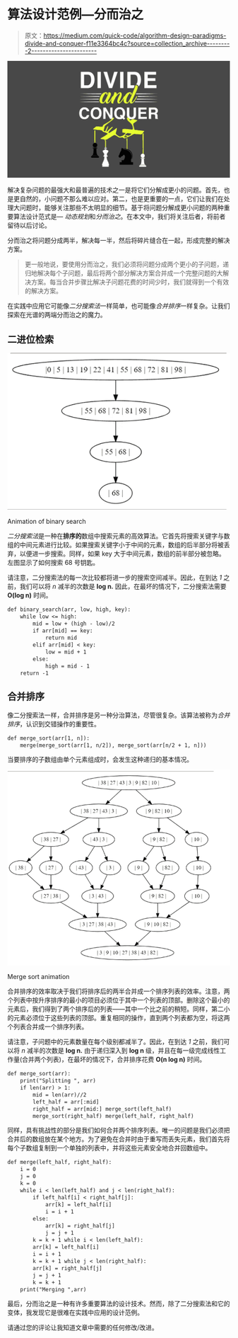 # 算法设计范例—分而治之

> 原文：<https://medium.com/quick-code/algorithm-design-paradigms-divide-and-conquer-f11e3364bc4c?source=collection_archive---------2----------------------->

![](img/84bac5d0d8ac192e9803d84af57ce659.png)

解决复杂问题的最强大和最普遍的技术之一是将它们分解成更小的问题。首先，也是更自然的，小问题不那么难以应对。第二，也是更重要的一点，它们让我们在处理大问题时，能够关注那些不太明显的细节。基于将问题分解成更小问题的两种重要算法设计范式是— *动态规划*和*分而治之*。在本文中，我们将关注后者，将前者留待以后讨论。

分而治之将问题分成两半，解决每一半，然后将碎片缝合在一起，形成完整的解决方案。

> 更一般地说，要使用分而治之，我们必须将问题分成两个更小的子问题，递归地解决每个子问题，最后将两个部分解决方案合并成一个完整问题的大解决方案。每当合并步骤比解决子问题花费的时间少时，我们就得到一个有效的解决方案。

在实践中应用它可能像*二分搜索法*一样简单，也可能像*合并排序*一样复杂。让我们探索在光谱的两端分而治之的魔力。

## 二进位检索

![](img/ab80afc9bccd2089533ddf456933e755.png)

Animation of binary search

*二分搜索法*是一种在**排序的**数组中搜索元素的高效算法。它首先将搜索关键字与数组的中间元素进行比较。如果搜索关键字小于中间的元素，数组的后半部分将被丢弃，以便进一步搜索。同样，如果 key 大于中间元素，数组的前半部分被忽略。左图显示了如何搜索 68 号钥匙。

请注意，二分搜索法的每一次比较都将进一步的搜索空间减半。因此，在到达 *1* 之前，我们可以将 *n* 减半的次数是 **log n.** 因此，在最坏的情况下，二分搜索法需要 **O(log n)** 时间。

```
def binary_search(arr, low, high, key):
    while low <= high:
        mid = low + (high - low)/2
        if arr[mid] == key:
            return mid
        elif arr[mid] < key:
            low = mid + 1
        else:
            high = mid - 1
    return -1
```

## 合并排序

像二分搜索法一样，合并排序是另一种分治算法，尽管很复杂。该算法被称为*合并排序*，认识到交错操作的重要性。

```
def merge_sort(arr[1, n]):
    merge(merge_sort(arr[1, n/2]), merge_sort(arr[n/2 + 1, n]))
```

当要排序的子数组由单个元素组成时，会发生这种递归的基本情况。

![](img/68c2e0dd3ad3ebbf568ac1cc2423a156.png)

Merge sort animation

合并排序的效率取决于我们将排序后的两半合并成一个排序列表的效率。注意，两个列表中按升序排序的最小的项目必须位于其中一个列表的顶部。删除这个最小的元素后，我们得到了两个排序后的列表——其中一个比之前的稍短。同样，第二小的元素必须位于这些列表的顶部。重复相同的操作，直到两个列表都为空，将这两个列表合并成一个排序列表。

请注意，子问题中的元素数量在每个级别都减半了。因此，在到达 *1* 之前，我们可以将 *n* 减半的次数是 **log n.** 由于递归深入到 **log n** 级，并且在每一级完成线性工作量(合并两个列表)，在最坏的情况下，合并排序花费 **O(n log n)** 时间。

```
def merge_sort(arr):
    print("Splitting ", arr)
    if len(arr) > 1:
        mid = len(arr)//2
        left_half = arr[:mid]
        right_half = arr[mid:] merge_sort(left_half)
        merge_sort(right_half) merge(left_half, right_half)
```

同样，具有挑战性的部分是我们如何合并两个排序列表。唯一的问题是我们必须把合并后的数组放在某个地方。为了避免在合并时由于重写而丢失元素，我们首先将每个子数组复制到一个单独的列表中，并将这些元素安全地合并回数组中。

```
def merge(left_half, right_half):
    i = 0
    j = 0
    k = 0
    while i < len(left_half) and j < len(right_half):
        if left_half[i] < right_half[j]:
            arr[k] = left_half[i]
            i = i + 1
        else:
            arr[k] = right_half[j]
            j = j + 1
        k = k + 1 while i < len(left_half):
        arr[k] = left_half[i]
        i = i + 1
        k = k + 1 while j < len(right_half):
        arr[k] = right_half[j]
        j = j + 1
        k = k + 1
    print("Merging ",arr)
```

最后，分而治之是一种有许多重要算法的设计技术。然而，除了二分搜索法和它的变体，我发现它是很难在实践中应用的设计范例。

请通过您的评论让我知道文章中需要的任何修改/改进。